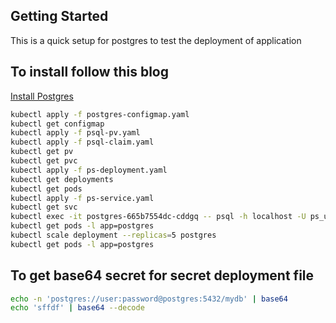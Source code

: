 ## Getting Started

This is a quick setup for postgres to test the deployment of application

## To install follow this blog

[Install Postgres](https://www.digitalocean.com/community/tutorials/how-to-deploy-postgres-to-kubernetes-cluster)


```bash
kubectl apply -f postgres-configmap.yaml
kubectl get configmap
kubectl apply -f psql-pv.yaml
kubectl apply -f psql-claim.yaml
kubectl get pv
kubectl get pvc
kubectl apply -f ps-deployment.yaml
kubectl get deployments
kubectl get pods
kubectl apply -f ps-service.yaml
kubectl get svc
kubectl exec -it postgres-665b7554dc-cddgq -- psql -h localhost -U ps_user --password -p 5432 ps_db
kubectl get pods -l app=postgres
kubectl scale deployment --replicas=5 postgres
kubectl get pods -l app=postgres
```

## To get base64 secret for secret deployment file
```bash
echo -n 'postgres://user:password@postgres:5432/mydb' | base64
echo 'sffdf' | base64 --decode
```